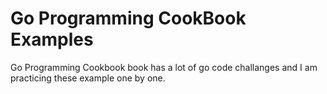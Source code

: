 # Go Programming CookBook Examples
Go Programming Cookbook book has a lot of go code challanges and I am practicing these example one by one.
